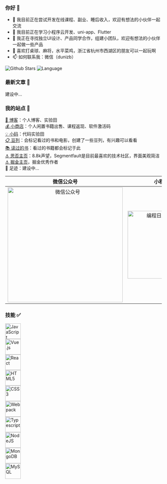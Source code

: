 ### 你好 👋

- 🔭 我目前正在尝试开发在线课程、副业、睡后收入，欢迎有想法的小伙伴一起交流
- 🌱 我目前正在学习小程序云开发、uni-app、Flutter
- 👯 我正在寻找独立UI设计、产品同学合作，组建小团队，欢迎有想法的小伙伴一起做一些产品
- 🚴 喜欢打桌球、麻将，水平菜鸡，浙江省杭州市西湖区的朋友可以一起玩啊
- 📫 如何联系我：微信（dunizb）

![Github Stars](https://github-readme-stats.vercel.app/api?username=dunizb&show_icons=true&hide=contribs)
![Language](https://github-readme-stats.vercel.app/api/top-langs/?username=dunizb&layout=compact)

### 最新文章 📄

建设中...



### 我的站点 📍

[🔴 博客](https://zhangbing.site)：个人博客、实验田  
[💰 小商店](https://store.zhangbing.site)：个人闲置书籍出售、课程返现、软件激活码  
[💡 小码](https://coding.zhangbing.site)：代码实验田  
[📋 豆列](https://www.douban.com/people/dunish/doulists/all)：会标记看过的书和电影，创建了一些豆列，有兴趣可以看看   
[📚 读过的书](https://book.douban.com/people/dunish/collect)：看过的书籍都会标记于此  
[⚓ 思否主页](https://segmentfault.com/u/dunizb)：8.8k声望，Segmentfault是目前最喜欢的技术社区，界面美观简洁  
[⚓ 掘金主页](https://juejin.im/user/289926798645575)，掘金优秀作者  
📍 足迹：建设中...

|微信公众号|小程序| 小商店 |
|:----:|:-----:|:-------:|
|<img src="http://myimgcloud.oss-cn-hangzhou.aliyuncs.com/subscribe2.png" width="370" alt="微信公众号" />|<img src="http://myimgcloud.oss-cn-hangzhou.aliyuncs.com/202101/Programming-calendar-wxapp/1.png" width="218" alt="编程日历小程序" />| <img src="http://myimgcloud.oss-cn-hangzhou.aliyuncs.com/blogAssert/wechat-mini-store.jpeg" width="218" alt="小商店" /> |

### 技能 ✅

<div style="display:grid;">
  <img src="https://devicons.github.io/devicon/devicon.git/icons/javascript/javascript-original.svg" alt="JavaScript" width="50px" />
  <img src="https://devicons.github.io/devicon/devicon.git/icons/vuejs/vuejs-original-wordmark.svg" alt="Vue.js" width="50px" />
  <img src="https://devicons.github.io/devicon/devicon.git/icons/react/react-original-wordmark.svg" alt="React" width="50px" />
  <img src="https://devicons.github.io/devicon/devicon.git/icons/html5/html5-original-wordmark.svg" alt="HTML5" width="50px" />
  <img src="https://devicons.github.io/devicon/devicon.git/icons/css3/css3-original-wordmark.svg" alt="CSS3" width="50px" />
  <img src="https://devicons.github.io/devicon/devicon.git/icons/webpack/webpack-original.svg" alt="Webpack" width="50px" />
  <img src="https://devicons.github.io/devicon/devicon.git/icons/typescript/typescript-original.svg" alt="Typescript" width="50px" />
  <img src="https://devicons.github.io/devicon/devicon.git/icons/nodejs/nodejs-original-wordmark.svg" alt="NodeJS" width="50px" />
  <img src="https://devicons.github.io/devicon/devicon.git/icons/mongodb/mongodb-original-wordmark.svg" alt="MongoDB" width="50px" />
  <img src="https://devicons.github.io/devicon/devicon.git/icons/mysql/mysql-original-wordmark.svg" alt="MySQL" width="50px" />
</div>
